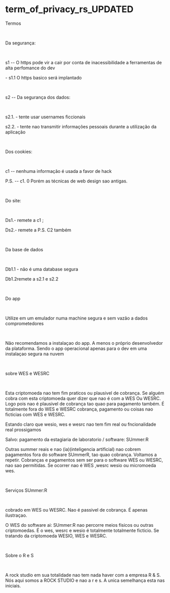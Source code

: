 # term_of_privacy_rs_UPDATED

<p> Termos</p>

<br/>

<p> Da segurança: </p>
<br/>
<p> s1 -- O https pode vir a cair por conta de inacessibilidade a ferramentas de alta perfomance do dev</p>
<p> - s1.1 O https basico será implantado</p>

<br/>

<p> s2 --  Da segurança dos dados: </p>
<br/>
<p> s2.1. - tente usar usernames ficcionais </p>
<p> s2.2. - tente nao transmitir informações pessoais durante a utilização da aplicação</p>

<br/>

<p> Dos cookies: </p>
<br/>
<p> c1 -- nenhuma informação é usada a  favor de hack </p>
<p> P.S. -- c1. 0  Porém as técnicas de web design sao antigas. </p>


<br/>


<p> Do site: </p>
<br/>
<p> Ds1.- remete a c1 ; </p>
<p> Ds2.- remete a P.S. C2 também</p>


<br/>

<p> Da base de dados </p>
<br/>
<p> Db1.1 - não é uma database segura </p>
<p> Db1.2remete a s2.1 e s2.2</p>                 

<br/>

<p> Do app </p>
<br/>

<p> Utilize em um emulador numa machine segura e sem vazão a dados comprometedores </p>
<br/>
<p> Não recomendamos a instalaçao do app. A menos o próprio desenvolvedor da plataforma. Sendo o app operacional apenas para o dev em uma instalaçao segura na  nuvem</p>                                    
<br/>

<p> sobre  WES  e WESRC </p>
<br/>
<p> Esta criptomoeda nao tem fim praticos ou plausivel de cobrança. Se alguém cobra com esta criptomoeda  quer dizer que nao é com a  WES Ou WESRC. Logo pois nao é plausivel de cobrança tao quao para pagamento também. É totalmente fora do WES e WESRC cobrança, pagamento ou coisas nao ficticias com WES e WESRC. 
<p> Estando claro que wesio, wes e wesrc nao tem fim real ou fncionalidade real prossigamos </p>
<p> Salvo: pagamento da estagiaria de laboratorio / software:  SUmmer:R </p>
<p> Outras summer reais e nao (ia)(inteligencia artificial)  nao cobrem pagamentos fora do software SUmmerR, tao quao cobrança. Voltamos a repetir. Cobranças e pagamentos sem ser para o software WES ou WESRC, nao sao permitidas. Se ocorrer nao é WES ,wesrc wesio ou micromoeda wes.</p>                               
<br/>
<p> Serviços SUmmer:R</p>
<br/>
<p> cobrado em WES ou WESRC. Nao é passivel de cobrança. É apenas ilustraçao. </p>
<p> O WES do software ai: SUmmer:R nao percorre meios fisicos ou outras criptomoedas. É o wes, wesrc e wesio é totalmente totalmente ficticio. Se tratando da criptomoeda WESIO, WES e WESRC. </p>
<br/>
<p> Sobre o R e S</p>
<br/>
<p> A rock studio em sua totalidade nao tem nada haver com a empresa R & S. Nós aqui somos a ROCK STUDIO e nao a r e s. A unica semelhança esta nas iniciais.                                </p>

